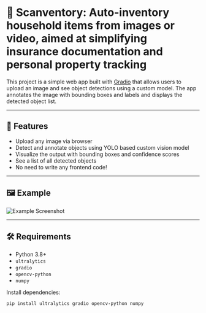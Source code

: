 # 🧠 Scanventory: Auto-inventory household items from images or video, aimed at simplifying insurance documentation and personal property tracking

This project is a simple web app built with [Gradio](https://www.gradio.app/) that allows users to upload an image and see object detections using a custom model. The app annotates the image with bounding boxes and labels and displays the detected object list.

---

## 🚀 Features

- Upload any image via browser
- Detect and annotate objects using YOLO based custom vision model
- Visualize the output with bounding boxes and confidence scores
- See a list of all detected objects
- No need to write any frontend code!

---

## 🖼️ Example

![Example Screenshot](example.jpg)

---

## 🛠️ Requirements

- Python 3.8+
- `ultralytics`
- `gradio`
- `opencv-python`
- `numpy`

Install dependencies:

```bash
pip install ultralytics gradio opencv-python numpy
